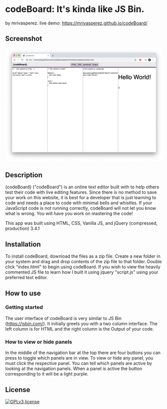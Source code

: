 # codeBoard: It's kinda like JS Bin.
by mrivasperez. live demo: <https://mrivasperez.github.io/codeBoard/>
## Screenshot
![A screenshot of {codeBoard} running on Mac. All four columns are showing and coded to output "Hello World"](assets/screenshot.png)
## Description
{codeBoard} ("codeBoard") is an online text editor built with to help others test their code with live editing features. Since there is no method to save your work on this website, it is best for a developer that is just learning to code and needs a place to code with minimal bells and whistles. If your JavaScript code is not running correctly, codeBoard will not let you know what is wrong. You will have you work on mastering the code!

This app was built using HTML, CSS, Vanilla JS, and jQuery (compressed, production) 3.4.1

## Installation
To install codeBoard, download the files as a zip file. Create a new folder in your system and drag and drop contents of the zip file to that folder. Double click "index.html" to begin using codeBoard. If you wish to view the heavily commented JS file to learn how I built it using jquery "script.js" using your preferred text editor.

## How to use
### Getting started
The user interface of codeBoard is very similar to JS Bin (https://jsbin.com/). It initially greets you with a two column interface. The left column is for HTML and the right column is the Output of your code. 
### How to view or hide panels
In the middle of the navigation bar at the top there are four buttons you can press to toggle which panels are in view. To view or hide any panel, you must click the respective panel. You can tell which panels are active by looking at the navigation panels. When a panel is active the button corresponding to it will be a light purple.

## License
[![GPLv3 license](https://img.shields.io/badge/License-GPLv3-blue.svg)](http://perso.crans.org/besson/LICENSE.html)
